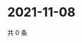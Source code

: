 # 2021-11-08

共 0 条

<!-- BEGIN WEIBO -->
<!-- 最后更新时间 Mon Nov 08 2021 15:11:56 GMT+0800 (China Standard Time) -->

<!-- END WEIBO -->

